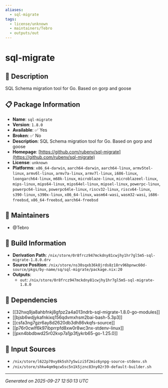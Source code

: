 ```yaml
---
aliases:
  - sql-migrate
tags:
  - license/unknown
  - maintainers/Tebro
  - outputs/out
---
```


# sql-migrate

## 📝 Description

SQL Schema migration tool for Go. Based on gorp and goose

## 📋 Package Information

- **Name**: `sql-migrate`
- **Version**: `1.8.0`
- **Available**: ✅ Yes
- **Broken**: ✅ No
- **Description**: SQL Schema migration tool for Go. Based on gorp and goose
- **Homepage**: [https://github.com/rubenv/sql-migrate](https://github.com/rubenv/sql-migrate)
- **License**: `unknown`
- **Platforms**: `x86_64-darwin`, `aarch64-darwin`, `aarch64-linux`, `armv5tel-linux`, `armv6l-linux`, `armv7a-linux`, `armv7l-linux`, `i686-linux`, `loongarch64-linux`, `m68k-linux`, `microblaze-linux`, `microblazeel-linux`, `mips-linux`, `mips64-linux`, `mips64el-linux`, `mipsel-linux`, `powerpc-linux`, `powerpc64-linux`, `powerpc64le-linux`, `riscv32-linux`, `riscv64-linux`, `s390-linux`, `s390x-linux`, `x86_64-linux`, `wasm64-wasi`, `wasm32-wasi`, `i686-freebsd`, `x86_64-freebsd`, `aarch64-freebsd`
## 👥 Maintainers

- @Tebro


## 🔧 Build Information

- **Derivation Path**: `/nix/store/0r8frcz947mckdny81cwjhy1hr7gl5m5-sql-migrate-1.8.0.drv`
- **Source Position**: `/nix/store/ns30sqxb36k8jrds8z18rv96bpnwc60d-source/pkgs/by-name/sq/sql-migrate/package.nix:20`
- **Outputs**:
  - `out`:  `/nix/store/0r8frcz947mckdny81cwjhy1hr7gl5m5-sql-migrate-1.8.0`

## 🔗 Dependencies

- [[32hxq9ja8ahbfnkj8gfpz2a4a013ndrb-sql-migrate-1.8.0-go-modules]]
- [[bjsb6wdjykafnkixq156qdvmxhsm2bai-bash-5.3p3]]
- [[csfa3ng7gzr6ay8d2620db3dh86vkqfs-source]]
- [[p76r0cwlf6k97ibprrpfd8xw0r8wc3nx-stdenv-linux]]
- [[pxn4bbdbwd25r02kvp7a1jp3fjykrb65-go-1.25.0]]

## 📁 Input Sources

- `/nix/store/l622p70vy8k5sh7y5wizi5f2mic6ynpg-source-stdenv.sh`
- `/nix/store/shkw4qm9qcw5sc5n1k5jznc83ny02r39-default-builder.sh`

---
*Generated on 2025-09-27 12:50:13 UTC*
